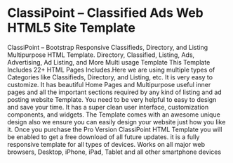 # ClassiPoint – Classified Ads Web HTML5 Site Template
 ClassiPoint – Bootstrap Responsive Classifieds, Directory, and Listing Multipurpose HTML Template. Directory, Classified, Listing, Ads, Advertising, Ad Listing, and More Multi usage Template  This Template Includes 22+ HTML Pages Includes.Here we are using multiple types of Categories like Classifieds, Directory, and Listing, etc.  It is very easy to customize. It has beautiful Home Pages and Multipurpose useful inner pages and all the important sections required by any kind of listing and ad posting website Template. You need to be very helpful to easy to design and save your time.  It has a super clean user interface, customization components, and widgets. The Template comes with an awesome unique design also we ensure you can easily design your website just how you like it.  Once you purchase the Pro Version ClassiPoint HTML Template you will be enabled to get a free download of all future updates.  it is a fully responsive template for all types of devices. Works on all major web browsers, Desktop, iPhone, iPad, Tablet and all other smartphone devices
